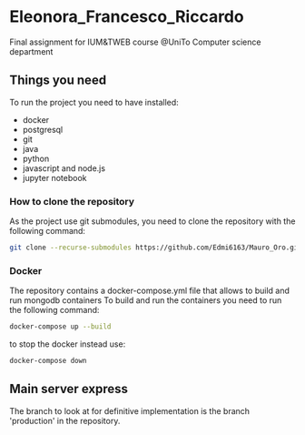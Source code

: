 # Eleonora_Francesco_Riccardo
Final assignment for IUM&amp;TWEB course @UniTo Computer science department 

## Things you need
To run the project you need to have installed:
- docker 
- postgresql 
- git 
- java 
- python 
- javascript and node.js
- jupyter notebook 

### How to clone the repository
As the project use git submodules, you need to clone the repository with the following command:
```bash
git clone --recurse-submodules https://github.com/Edmi6163/Mauro_Oro.git
```

### Docker
The repository contains a docker-compose.yml file that allows to build and run mongodb containers
To build and run the containers you need to run the following command:
```bash
docker-compose up --build
```
to stop the docker instead use: 
```bash
docker-compose down
```
## Main server express 
The branch to look at for definitive implementation is the branch 'production' in the repository.

